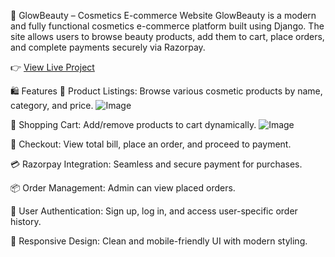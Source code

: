 💄 GlowBeauty – Cosmetics E-commerce Website
GlowBeauty is a modern and fully functional cosmetics e-commerce platform built using Django. The site allows users to browse beauty products, add them to cart, place orders, and complete payments securely via Razorpay.

👉 [View Live Project](http://snehakolape.pythonanywhere.com/)


🛍️ Features
🧴 Product Listings: Browse various cosmetic products by name, category, and price.
![Image](https://github.com/user-attachments/assets/150a9984-dbf7-43e5-a27f-174e6914ec75)

🛒 Shopping Cart: Add/remove products to cart dynamically.
![Image](https://github.com/user-attachments/assets/150a9984-dbf7-43e5-a27f-174e6914ec75)

👛 Checkout: View total bill, place an order, and proceed to payment.

💳 Razorpay Integration: Seamless and secure payment for purchases.

📦 Order Management: Admin can view placed orders.

🔐 User Authentication: Sign up, log in, and access user-specific order history.

🎨 Responsive Design: Clean and mobile-friendly UI with modern styling.




